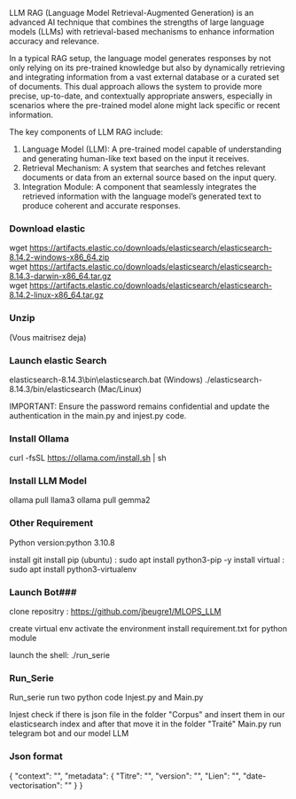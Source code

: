 LLM RAG (Language Model Retrieval-Augmented Generation) is an advanced AI technique that combines the strengths of large language models (LLMs) with retrieval-based mechanisms to enhance information accuracy and relevance.

In a typical RAG setup, the language model generates responses by not only relying on its pre-trained knowledge but also by dynamically retrieving and integrating information from a vast external database or a curated set of documents. This dual approach allows the system to provide more precise, up-to-date, and contextually appropriate answers, especially in scenarios where the pre-trained model alone might lack specific or recent information.

The key components of LLM RAG include:

1.	Language Model (LLM): A pre-trained model capable of understanding and generating human-like text based on the input it receives.
2.	Retrieval Mechanism: A system that searches and fetches relevant documents or data from an external source based on the input query.
3.	Integration Module: A component that seamlessly integrates the retrieved information with the language model’s generated text to produce coherent and accurate responses.




### Download elastic ###

wget https://artifacts.elastic.co/downloads/elasticsearch/elasticsearch-8.14.2-windows-x86_64.zip <br>
wget https://artifacts.elastic.co/downloads/elasticsearch/elasticsearch-8.14.3-darwin-x86_64.tar.gz <br>
wget https://artifacts.elastic.co/downloads/elasticsearch/elasticsearch-8.14.2-linux-x86_64.tar.gz <br>

### Unzip ###
(Vous maitrisez deja)

### Launch elastic Search ###
elasticsearch-8.14.3\bin\elasticsearch.bat (Windows)
./elasticsearch-8.14.3/bin/elasticsearch (Mac/Linux)

IMPORTANT: Ensure the password remains confidential and update the authentication in the main.py and injest.py code.

### Install Ollama ###

curl -fsSL https://ollama.com/install.sh | sh

### Install LLM Model ###

ollama pull llama3
ollama pull gemma2

### Other Requirement ###

Python version:python 3.10.8

install git
install pip (ubuntu) : sudo apt install python3-pip -y
install virtual : sudo apt install python3-virtualenv


### Launch Bot###

clone repositry : https://github.com/jbeugre1/MLOPS_LLM

create virtual env
activate the environment
install requirement.txt for python module

launch the shell: ./run_serie

### Run_Serie ###

Run_serie run two python code Injest.py and Main.py

Injest check if there is json file in the folder "Corpus" and insert them in our elasticsearch index and after that move it in the folder "Traité"
Main.py run telegram bot and our model LLM


### Json format ###


{
"context": "",
        "metadata": {
            "Titre": "",
            "version": "",
            "Lien": "",
            "date-vectorisation": ""
        }
}
